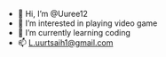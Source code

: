 - 👋 Hi, I’m @Uuree12
- 👀 I’m interested in playing video game
- 🌱 I’m currently learning coding
- 📫 L.uurtsaih1@gmail.com

<!---
Uuree12/Uuree12 is a ✨ special ✨ repository because its `README.md` (this file) appears on your GitHub profile.
You can click the Preview link to take a look at your changes.
--->
